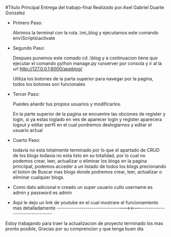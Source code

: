 #Titulo Principal Entrega del trabajo-final
Realizado por:Axel Gabriel Duarte Gonzalez

- Primero Paso:

    Abrimos la terminal con la ruta .\mi_blog y ejecutamos este comando env\Scripts\activate

- Segundo Paso:

    Despues punemos este comado cd .\blog y a continuacion tiene que ejecutar el comando python manage.py runserver por consola y ir al la url http://127.0.0.1:8000/appblog/

    Utiliza los botones de la parta superior para navegar por la pagina, todos los botones son funcionales

- Tercer Paso:

    Puedes añardir tus propios usuarios y modificarlos.

    En la parte superior de la pagina se encuentre las obciones de register y login, si ya estas logiado en ves de aparecer login y register aparecera logout y editar perfil en el cual pordremos deslogiarnos y editar el usuario actual

- Cuarto Paso:

    todavia no esta totalmente terminado por lo que el apartado de CRUD de los blogs todavia no esta listo en su totalidad, por lo cual no podemos crear, leer, actualizar o eliminar los blogs en la pagina princiipal,
    podemos acceder a un listado de todos los blogs precionando el boton de Buscar mas blogs donde podremos crear, leer, actualizar o eliminar cualquier blogs.

- Como dato adicional e creado un super usuario cullo username es admin y password es admin

- Aqui le dejo un link de youtube en el cual mostrare el funcionamiento mas detalladamente
---------------------------------><---------------------------------

Estoy trabajando para traer la actualizacion de proyecto terminado los mas pronto posible, Gracias por su comprencion y que tenga buen dia